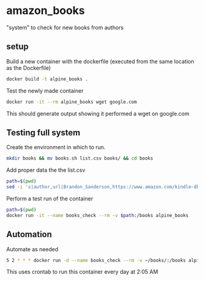 # amazon_books
"system" to check for new books from authors

## setup
Build a new container with the dockerfile (executed from the same location as the Dockerfile)
```bash
docker build -t alpine_books .
```

Test the newly made container
```bash
docker run -it --rm alpine_books wget google.com
```
This should generate output showing it performed a wget on google.com


## Testing full system
Create the environment in which to run.
```bash
mkdir books && mv books.sh list.csv books/ && cd books
```
Add proper data the the list.csv
```bash
path=$(pwd)
sed -i 's|author,url|Brandon_Sanderson,https://www.amazon.com/kindle-dbs/entity/author/B001IGFHW6|g' $path"/test.csv"
```

Perform a test run of the container
```bash
path=$(pwd)
docker run -it --name books_check --rm -v $path:/books alpine_books
```

## Automation
Automate as needed
```bash
5 2 * * * docker run -d --name books_check --rm -v ~/books/:/books alpine_books
```
This uses crontab to run this container every day at 2:05 AM
